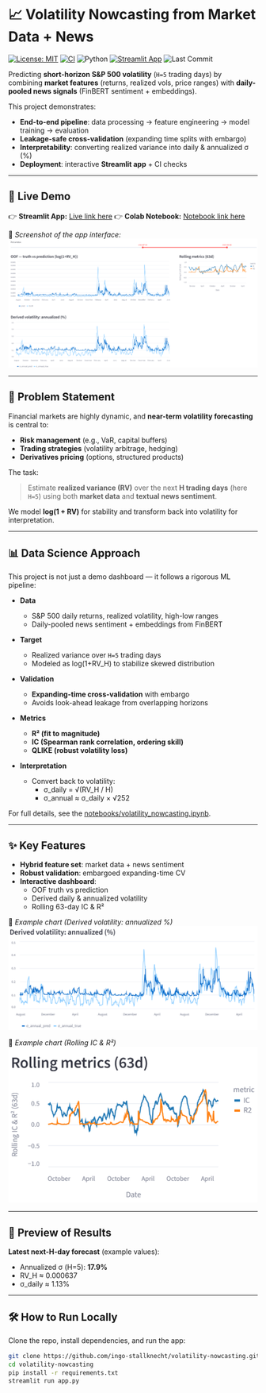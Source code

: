 # 📈 Volatility Nowcasting from Market Data + News

[![License: MIT](https://img.shields.io/badge/License-MIT-yellow.svg)](LICENSE)
[![CI](https://github.com/ingo-stallknecht/volatility-nowcasting/actions/workflows/ci.yml/badge.svg)](https://github.com/ingo-stallknecht/volatility-nowcasting/actions/workflows/ci.yml)
![Python](https://img.shields.io/badge/Python-3.11+-blue.svg)
[![Streamlit App](https://static.streamlit.io/badges/streamlit_badge_black_white.svg)](https://volatility-nowcasting-amnkt4qrxfduzwsmwwdbca.streamlit.app/)
![Last Commit](https://img.shields.io/github/last-commit/ingo-stallknecht/volatility-nowcasting)

Predicting **short-horizon S&P 500 volatility** (`H=5` trading days) by combining **market features** (returns, realized vols, price ranges) with **daily-pooled news signals** (FinBERT sentiment + embeddings).

This project demonstrates:
- **End-to-end pipeline**: data processing → feature engineering → model training → evaluation
- **Leakage-safe cross-validation** (expanding time splits with embargo)
- **Interpretability**: converting realized variance into daily & annualized σ (%)
- **Deployment**: interactive **Streamlit app** + CI checks

---

## 🚀 Live Demo

👉 **Streamlit App:** [Live link here](https://volatility-nowcasting-amnkt4qrxfduzwsmwwdbca.streamlit.app/)
👉 **Colab Notebook:** [Notebook link here](https://colab.research.google.com/github/ingo-stallknecht/volatility-nowcasting/blob/main/notebooks/volatility_nowcasting.ipynb)

📸 *Screenshot of the app interface:*
![App Screenshot](assets/screenshot_app.png)

---

## 🧩 Problem Statement

Financial markets are highly dynamic, and **near-term volatility forecasting** is central to:
- **Risk management** (e.g., VaR, capital buffers)
- **Trading strategies** (volatility arbitrage, hedging)
- **Derivatives pricing** (options, structured products)

The task:
> Estimate **realized variance (RV)** over the next **H trading days** (here `H=5`)
> using both **market data** and **textual news sentiment**.

We model **log(1 + RV)** for stability and transform back into volatility for interpretation.

---

## 📊 Data Science Approach

This project is not just a demo dashboard — it follows a rigorous ML pipeline:

- **Data**
  - S&P 500 daily returns, realized volatility, high-low ranges
  - Daily-pooled news sentiment + embeddings from FinBERT

- **Target**
  - Realized variance over `H=5` trading days
  - Modeled as log(1+RV_H) to stabilize skewed distribution

- **Validation**
  - **Expanding-time cross-validation** with embargo
  - Avoids look-ahead leakage from overlapping horizons

- **Metrics**
  - **R² (fit to magnitude)**
  - **IC (Spearman rank correlation, ordering skill)**
  - **QLIKE (robust volatility loss)**

- **Interpretation**
  - Convert back to volatility:
    - σ_daily = √(RV_H / H)
    - σ_annual ≈ σ_daily × √252

For full details, see the [notebooks/volatility_nowcasting.ipynb](notebooks/volatility_nowcasting.ipynb).

---

## ✨ Key Features

- **Hybrid feature set**: market data + news sentiment
- **Robust validation**: embargoed expanding-time CV
- **Interactive dashboard**:
  - OOF truth vs prediction
  - Derived daily & annualized volatility
  - Rolling 63-day IC & R²

📸 *Example chart (Derived volatility: annualized %)*
![Annualized Volatility](assets/chart_vol_annual.png)

📸 *Example chart (Rolling IC & R²)*
![Rolling Metrics](assets/chart_ic_r2.png)

---

## 👀 Preview of Results

**Latest next-H-day forecast** (example values):
- Annualized σ (H=5): **17.9%**
- RV_H ≈ 0.000637
- σ_daily ≈ 1.13%

---

## 🛠️ How to Run Locally

Clone the repo, install dependencies, and run the app:

```bash
git clone https://github.com/ingo-stallknecht/volatility-nowcasting.git
cd volatility-nowcasting
pip install -r requirements.txt
streamlit run app.py
